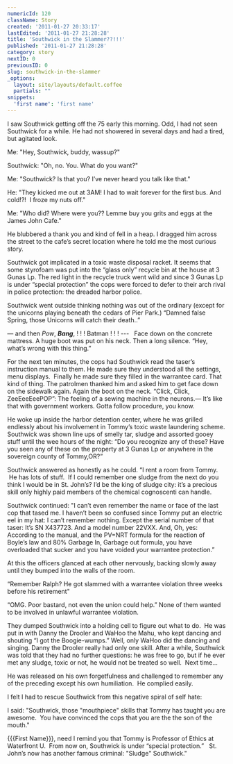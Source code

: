 ```yaml
---
numericId: 120
className: Story
created: '2011-01-27 20:33:17'
lastEdited: '2011-01-27 21:28:28'
title: 'Southwick in the Slammer??!!!'
published: '2011-01-27 21:28:28'
category: story
nextID: 0
previousID: 0
slug: southwick-in-the-slammer
_options:
  layout: site/layouts/default.coffee
  partials: ""
snippets:
  'first name': 'first name'
---
```

I saw Southwick getting off the 75 early this morning. Odd, I had not seen Southwick for a while. He had not showered in several days and had a tired, but agitated look.

Me: &quot;Hey, Southwick, buddy, wassup?&quot;

Southwick: &quot;Oh, no. You. What do you want?&quot;

Me: &quot;Southwick? Is that you? I&rsquo;ve never heard you talk like that.&quot;

He: &quot;They kicked me out at 3AM! I had to wait forever for the first bus. And cold!?! &nbsp;I froze my nuts off.&quot;

Me: &quot;Who did? Where were you?? Lemme buy you grits and eggs at the James John Cafe.&quot;

He blubbered a thank you and kind of fell in a heap. I dragged him across the street to the cafe&rsquo;s secret location where he told me the most curious story.

Southwick got implicated in a toxic waste disposal racket. It seems that some styrofoam was put into the &ldquo;glass only&rdquo; recycle bin at the house at 3 Gunas Lp. The red light in the recycle truck went wild and since 3 Gunas Lp is under &ldquo;special protection&rdquo; the cops were forced to defer to their arch rival in police protection: the dreaded harbor police.

Southwick went outside thinking nothing was out of the ordinary (except for the unicorns playing beneath the cedars of Pier Park.) &ldquo;Damned false Spring, those Unicorns will catch their death..&rdquo;

&mdash; and then *Pow*, ***Bang***, ! ! ! Batman ! ! ! --- &nbsp; Face down on the concrete mattress. A huge boot was put on his neck. Then a long silence. &ldquo;Hey, what&rsquo;s wrong with this thing.&rdquo;

For the next ten minutes, the cops had Southwick read the taser&rsquo;s instruction manual to them. He made sure they understood all the settings, menu displays. &nbsp;Finally he made sure they filled in the warrantee card. That kind of thing. The patrolmen thanked him and asked him to get face down on the sidewalk again. Again the boot on the neck. &ldquo;Click, Click, ZeeEeeEeePOP&rdquo;: The feeling of a sewing machine in the neurons.&mdash; It&rsquo;s like that with government workers. Gotta follow procedure, you know.

He woke up inside the harbor detention center, where he was grilled endlessly about his involvement in Tommy&rsquo;s toxic waste laundering scheme. Southwick was shown line ups of smelly tar, sludge and assorted gooey stuff until the wee hours of the night: &ldquo;Do you recognize any of these? Have you seen any of these on the property at 3 Gunas Lp or anywhere in the sovereign county of Tommy,OR?&rdquo;

Southwick answered as honestly as he could. &ldquo;I rent a room from Tommy. &nbsp;He has lots of stuff. &nbsp;If I could remember one sludge from the next do you think I would be in St. John&rsquo;s? I&rsquo;d be the king of sludge city: it&rsquo;s a precious skill only highly paid members of the chemical cognoscenti can handle.

Southwick continued:&nbsp;&quot;I can&rsquo;t even remember the name or face of the last cop that tased me. I haven&rsquo;t been so confused since Tommy put an electric eel in my hat: I can&rsquo;t remember nothing. Except the serial number of that taser: It&rsquo;s SN X437723. And a model number 22VXX. And, Oh, yes: According to the manual, and the PV=NRT formula for the reaction of Boyle&rsquo;s law and 80% Garbage In, Garbage out formula, you have overloaded that sucker and you have voided your warrantee protection.&rdquo;

At this the officers glanced at each other nervously, backing slowly away until they bumped into the walls of the room.

&ldquo;Remember Ralph? He got slammed with a warrantee violation three weeks before his retirement&quot;

&ldquo;OMG. Poor bastard, not even the union could help.&rdquo; None of them wanted to be involved in unlawful warrantee violation.

They dumped Southwick into a holding cell to figure out what to do. &nbsp;He was put in with Danny the Drooler and WaHoo the Mahu, who kept dancing and shouting &ldquo;I got the Boogie-wumps.&rdquo; Well, only WaHoo did the dancing and singing. Danny the Drooler really had only one skill. After a while, Southwick was told that they had no further questions: he was free to go, but if he ever met any sludge, toxic or not, he would not be treated so well. &nbsp;Next time...

He was released on his own forgetfulness and challenged to remember any of the preceding except his own humiliation. &nbsp;He complied easily.

I felt I had to rescue Southwick from this negative spiral of self hate:

I said: &quot;Southwick, those &quot;mouthpiece&quot; skills that Tommy has taught you are awesome. &nbsp;You have convinced the cops that you are the the son of the mouth.&quot;

{{{First Name}}}, need I remind you that Tommy is Professor of Ethics at Waterfront U. &nbsp;From now on, Southwick is under &ldquo;special protection.&rdquo; &nbsp; St. John&rsquo;s now has another famous criminal: &quot;Sludge&quot; Southwick.&quot;  
&nbsp;

